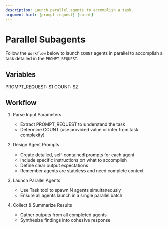 ```yaml
---
description: Launch parallel agents to accomplish a task. 
argument-hint: [prompt request] [count]
---
```


# Parallel Subagents

Follow the `Workflow` below to launch `COUNT` agents in parallel to accomplish a task detailed in the `PROMPT_REQUEST`.

## Variables

PROMPT_REQUEST: $1
COUNT: $2

## Workflow

1. Parse Input Parameters
   - Extract PROMPT_REQUEST to understand the task
   - Determine COUNT (use provided value or infer from task complexity)
  
2. Design Agent Prompts
   - Create detailed, self-contained prompts for each agent
   - Include specific instructions on what to accomplish
   - Define clear output expectations
   - Remember agents are stateless and need complete context

3. Launch Parallel Agents
   - Use Task tool to spawn N agents simultaneously
   - Ensure all agents launch in a single parallel batch

4. Collect & Summarize Results
   - Gather outputs from all completed agents
   - Synthesize findings into cohesive response